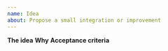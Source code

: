 ```yaml
---
name: Idea
about: Propose a small integration or improvement
---
```

**The idea**
**Why**
**Acceptance criteria**
